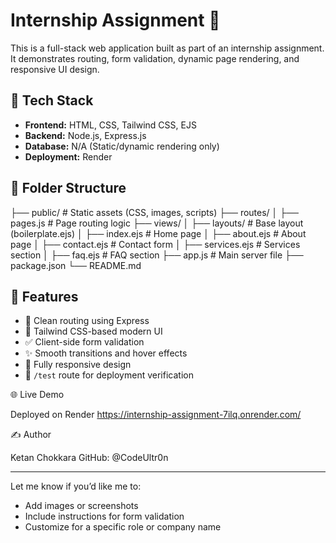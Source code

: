 # Internship Assignment 🚀

This is a full-stack web application built as part of an internship assignment. It demonstrates routing, form validation, dynamic page rendering, and responsive UI design.

## 🔧 Tech Stack

- **Frontend:** HTML, CSS, Tailwind CSS, EJS
- **Backend:** Node.js, Express.js
- **Database:** N/A (Static/dynamic rendering only)
- **Deployment:** Render

## 📂 Folder Structure
├── public/             # Static assets (CSS, images, scripts)
├── routes/
│   ├── pages.js        # Page routing logic
├── views/
│   ├── layouts/        # Base layout (boilerplate.ejs)
│   ├── index.ejs       # Home page
│   ├── about.ejs       # About page
│   ├── contact.ejs     # Contact form
│   ├── services.ejs    # Services section
│   ├── faq.ejs         # FAQ section
├── app.js              # Main server file
├── package.json
└── README.md

## 🌟 Features

- 🔁 Clean routing using Express
- 🎨 Tailwind CSS-based modern UI
- ✅ Client-side form validation
- ✨ Smooth transitions and hover effects
- 📱 Fully responsive design
- 🧪 `/test` route for deployment verification

🌐 Live Demo

Deployed on Render
https://internship-assignment-7ilq.onrender.com/

✍️ Author

Ketan Chokkara
GitHub: @CodeUltr0n

---

Let me know if you’d like me to:
- Add images or screenshots
- Include instructions for form validation
- Customize for a specific role or company name
